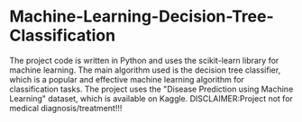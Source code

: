 # Machine-Learning-Decision-Tree-Classification
The project code is written in Python and uses the scikit-learn library for machine learning. The main algorithm used is the decision tree classifier, which is a popular and effective machine learning algorithm for classification tasks. The project uses the "Disease Prediction using Machine Learning" dataset, which is available on Kaggle. DISCLAIMER:Project not for medical diagnosis/treatment!!!
